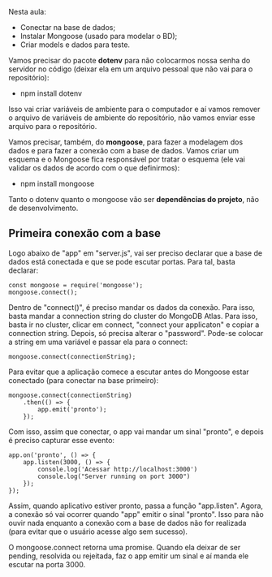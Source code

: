 Nesta aula:

- Conectar na base de dados;
- Instalar Mongoose (usado para modelar o BD);
- Criar models e dados para teste.

Vamos precisar do pacote **dotenv** para não colocarmos nossa senha do servidor no código (deixar ela em um arquivo pessoal que não vai para o repositório):

- npm install dotenv

Isso vai criar variáveis de ambiente para o computador e aí vamos remover o arquivo de variáveis de ambiente do repositório, não vamos enviar esse arquivo para o repositório.

Vamos precisar, também, do **mongoose**, para fazer a modelagem dos dados e para fazer a conexão com a base de dados. Vamos criar um esquema e o Mongoose fica responsável por tratar o esquema (ele vai validar os dados de acordo com o que definirmos):

- npm install mongoose

Tanto o dotenv quanto o mongoose vão ser **dependências do projeto**, não de desenvolvimento.

## Primeira conexão com a base

Logo abaixo de "app" em "server.js", vai ser preciso declarar que a base de dados está conectada e que se pode escutar portas. Para tal, basta declarar:

```
const mongoose = require('mongoose');
mongoose.connect();
```

Dentro de "connect()", é preciso mandar os dados da conexão. Para isso, basta mandar a connection string do cluster do MongoDB Atlas. Para isso, basta ir no cluster, clicar em connect, "connect your applicaton" e copiar a connection string. Depois, só precisa alterar o "password". Pode-se colocar a string em uma variável e passar ela para o connect:

```
mongoose.connect(connectionString);
```

Para evitar que a aplicação comece a escutar antes do Mongoose estar conectado (para conectar na base primeiro):

```
mongoose.connect(connectionString)
    .then(() => {
        app.emit('pronto');
    });
```

Com isso, assim que conectar, o app vai mandar um sinal "pronto", e depois é preciso capturar esse evento:

```
app.on('pronto', () => {
    app.listen(3000, () => {
        console.log('Acessar http://localhost:3000')
        console.log("Server running on port 3000")
    });
});
```

Assim, quando aplicativo estiver pronto, passa a função "app.listen". Agora, a conexão só vai ocorrer quando "app" emitir o sinal "pronto". Isso para não ouvir nada enquanto a conexão com a base de dados não for realizada (para evitar que o usuário acesse algo sem sucesso).

O mongoose.connect retorna uma promise. Quando ela deixar de ser pending, resolvida ou rejeitada, faz o app emitir um sinal e aí manda ele escutar na porta 3000.
